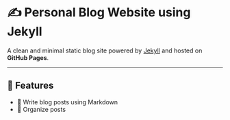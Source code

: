 # ✍️ Personal Blog Website using Jekyll

A clean and minimal static blog site powered by [Jekyll](https://jekyllrb.com/) and hosted on **GitHub Pages**.

---

## 📌 Features

- 📝 Write blog posts using Markdown
- 📂 Organize posts
